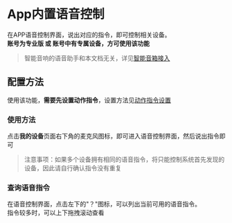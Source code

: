 # App内置语音控制  
在APP语音控制界面，说出对应的指令，即可控制相关设备。  
**账号为专业版 或 账号中有专属设备，方可使用该功能**  
> 智能音响的语音助手和本文档无关，详见[智能音箱接入](https://diandeng.tech/doc/voice-assistant)  

## 配置方法  
使用该功能，**需要先设置动作指令**，设置方法见[动作指令设置](https://diandeng.tech/doc/actions-and-triggers)  

### 使用方法  
点击**我的设备**页面右下角的麦克风图标，即可进入语音控制界面，然后说出指令即可  
> 注意事项：如果多个设备拥有相同的语音指令，将只能控制系统首先发现的设备，因此请自行确认指令没有重复  

### 查询语音指令  
在语音控制界面，点击左下的"？"图标，可以列出当前可用的语音指令。   
指令较多时，可以上下拖拽滚动查看   
